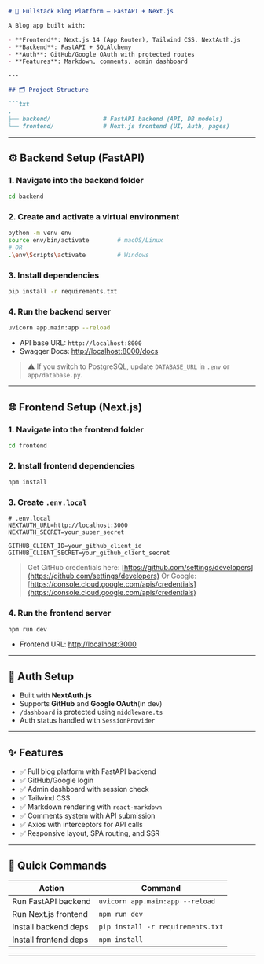 
````md
# 📰 Fullstack Blog Platform – FastAPI + Next.js

A Blog app built with:

- **Frontend**: Next.js 14 (App Router), Tailwind CSS, NextAuth.js
- **Backend**: FastAPI + SQLAlchemy
- **Auth**: GitHub/Google OAuth with protected routes
- **Features**: Markdown, comments, admin dashboard

---

## 🗂️ Project Structure

```txt
.
├── backend/               # FastAPI backend (API, DB models)
└── frontend/              # Next.js frontend (UI, Auth, pages)
````

---

## ⚙️ Backend Setup (FastAPI)

### 1. Navigate into the backend folder

```bash
cd backend
```

### 2. Create and activate a virtual environment

```bash
python -m venv env
source env/bin/activate        # macOS/Linux
# OR
.\env\Scripts\activate         # Windows
```

### 3. Install dependencies

```bash
pip install -r requirements.txt
```

### 4. Run the backend server

```bash
uvicorn app.main:app --reload
```

* API base URL: `http://localhost:8000`
* Swagger Docs: [http://localhost:8000/docs](http://localhost:8000/docs)

> ⚠️ If you switch to PostgreSQL, update `DATABASE_URL` in `.env` or `app/database.py`.

---

## 🌐 Frontend Setup (Next.js)

### 1. Navigate into the frontend folder

```bash
cd frontend
```

### 2. Install frontend dependencies

```bash
npm install
```

### 3. Create `.env.local`

```env
# .env.local
NEXTAUTH_URL=http://localhost:3000
NEXTAUTH_SECRET=your_super_secret

GITHUB_CLIENT_ID=your_github_client_id
GITHUB_CLIENT_SECRET=your_github_client_secret
```

> Get GitHub credentials here: [https://github.com/settings/developers](https://github.com/settings/developers)
> Or Google: [https://console.cloud.google.com/apis/credentials](https://console.cloud.google.com/apis/credentials)

### 4. Run the frontend server

```bash
npm run dev
```

* Frontend URL: [http://localhost:3000](http://localhost:3000)

---

## 🔐 Auth Setup

* Built with **NextAuth.js**
* Supports **GitHub** and **Google OAuth**(in dev)
* `/dashboard` is protected using `middleware.ts`
* Auth status handled with `SessionProvider`

---

## ✨ Features

* ✅ Full blog platform with FastAPI backend
* ✅ GitHub/Google login
* ✅ Admin dashboard with session check
* ✅ Tailwind CSS
* ✅ Markdown rendering with `react-markdown`
* ✅ Comments system with API submission
* ✅ Axios with interceptors for API calls
* ✅ Responsive layout, SPA routing, and SSR

---

## 🧪 Quick Commands

| Action                | Command                           |
| --------------------- | --------------------------------- |
| Run FastAPI backend   | `uvicorn app.main:app --reload`   |
| Run Next.js frontend  | `npm run dev`                     |
| Install backend deps  | `pip install -r requirements.txt` |
| Install frontend deps | `npm install`                     |

---